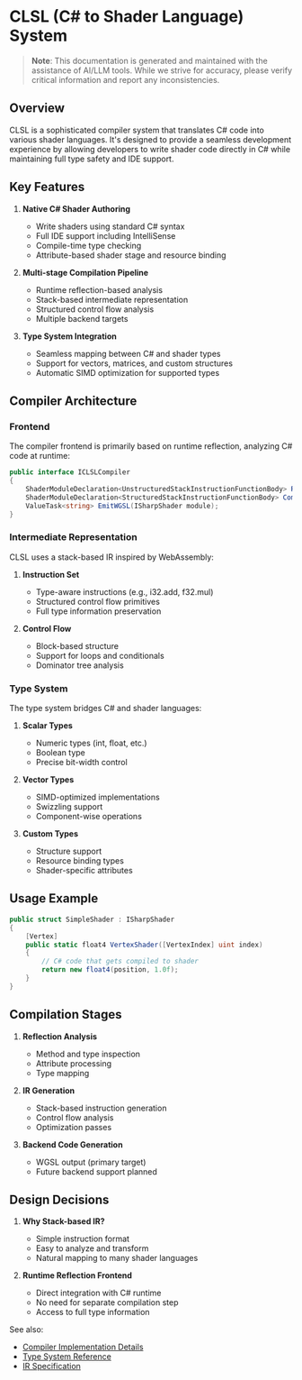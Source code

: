 # CLSL (C# to Shader Language) System

> **Note**: This documentation is generated and maintained with the assistance of AI/LLM tools. While we strive for accuracy, please verify critical information and report any inconsistencies.

## Overview

CLSL is a sophisticated compiler system that translates C# code into various shader languages. It's designed to provide a seamless development experience by allowing developers to write shader code directly in C# while maintaining full type safety and IDE support.

## Key Features

1. **Native C# Shader Authoring**
   - Write shaders using standard C# syntax
   - Full IDE support including IntelliSense
   - Compile-time type checking
   - Attribute-based shader stage and resource binding

2. **Multi-stage Compilation Pipeline**
   - Runtime reflection-based analysis
   - Stack-based intermediate representation
   - Structured control flow analysis
   - Multiple backend targets

3. **Type System Integration**
   - Seamless mapping between C# and shader types
   - Support for vectors, matrices, and custom structures
   - Automatic SIMD optimization for supported types

## Compiler Architecture

### Frontend

The compiler frontend is primarily based on runtime reflection, analyzing C# code at runtime:

```csharp
public interface ICLSLCompiler
{
    ShaderModuleDeclaration<UnstructuredStackInstructionFunctionBody> Reflect(ISharpShader shader);
    ShaderModuleDeclaration<StructuredStackInstructionFunctionBody> Compile(ISharpShader shader);
    ValueTask<string> EmitWGSL(ISharpShader module);
}
```

### Intermediate Representation

CLSL uses a stack-based IR inspired by WebAssembly:

1. **Instruction Set**
   - Type-aware instructions (e.g., i32.add, f32.mul)
   - Structured control flow primitives
   - Full type information preservation

2. **Control Flow**
   - Block-based structure
   - Support for loops and conditionals
   - Dominator tree analysis

### Type System

The type system bridges C# and shader languages:

1. **Scalar Types**
   - Numeric types (int, float, etc.)
   - Boolean type
   - Precise bit-width control

2. **Vector Types**
   - SIMD-optimized implementations
   - Swizzling support
   - Component-wise operations

3. **Custom Types**
   - Structure support
   - Resource binding types
   - Shader-specific attributes

## Usage Example

```csharp
public struct SimpleShader : ISharpShader
{
    [Vertex]
    public static float4 VertexShader([VertexIndex] uint index)
    {
        // C# code that gets compiled to shader
        return new float4(position, 1.0f);
    }
}
```

## Compilation Stages

1. **Reflection Analysis**
   - Method and type inspection
   - Attribute processing
   - Type mapping

2. **IR Generation**
   - Stack-based instruction generation
   - Control flow analysis
   - Optimization passes

3. **Backend Code Generation**
   - WGSL output (primary target)
   - Future backend support planned

## Design Decisions

1. **Why Stack-based IR?**
   - Simple instruction format
   - Easy to analyze and transform
   - Natural mapping to many shader languages

2. **Runtime Reflection Frontend**
   - Direct integration with C# runtime
   - No need for separate compilation step
   - Access to full type information

See also:
- [Compiler Implementation Details](./implementation.md)
- [Type System Reference](./type_system.md)
- [IR Specification](./ir_spec.md)